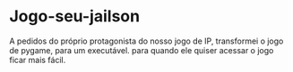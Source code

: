 # Jogo-seu-jailson
A pedidos do próprio protagonista do nosso jogo de IP, transformei o jogo de pygame, para um executável.
para quando ele quiser acessar o jogo ficar mais fácil.
